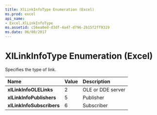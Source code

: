 ```yaml
---
title: XlLinkInfoType Enumeration (Excel)
ms.prod: excel
api_name:
- Excel.XlLinkInfoType
ms.assetid: c56ea0ed-d3df-4a47-d796-2b15f2ff9319
ms.date: 06/08/2017
---
```



# XlLinkInfoType Enumeration (Excel)

Specifies the type of link.



|Name|Value|Description|
|:-----|:-----|:-----|
| **xlLinkInfoOLELinks**|2|OLE or DDE server|
| **xlLinkInfoPublishers**|5|Publisher|
| **xlLinkInfoSubscribers**|6|Subscriber|

